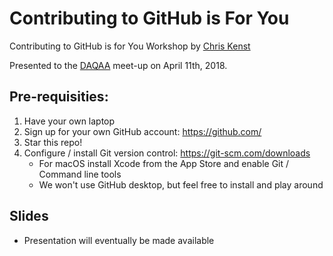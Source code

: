 # Contributing to GitHub is For You

Contributing to GitHub is for You Workshop
by [Chris Kenst](http://www.kenst.com)

Presented to the [DAQAA](https://www.daqaa.com/) meet-up on April 11th, 2018.

## Pre-requisities:

1. Have your own laptop
2. Sign up for your own GitHub account: https://github.com/
3. Star this repo!
4. Configure / install Git version control: https://git-scm.com/downloads
   - For macOS install Xcode from the App Store and enable Git / Command line tools
   - We won't use GitHub desktop, but feel free to install and play around

## Slides

- Presentation will eventually be made available

